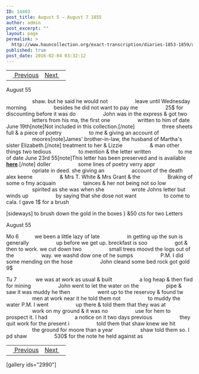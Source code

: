 ```yaml
---
ID: 14403
post_title: August 5 – August 7 1855
author: admin
post_excerpt: ""
layout: page
permalink: >
  http://www.hauncollection.org/exact-transcription/diaries-1853-1859/august-5-august-7-1855/
published: true
post_date: 2016-02-04 03:32:12
---
```

<table style="width: 100%;" align="center">
<tbody>
<tr>
<td><a href="http://www.hauncollection.org/version-2/diaries-1853-1859/august-2-august-5-1855/"><img src="https://lh3.googleusercontent.com/-EFJpxxNiPNw/VqgtWBCZrMI/AAAAAAAAAFU/WfY4lPFWWkg/s800-Ic42/Soeb-Plain-Arrows-8-10px.png" alt="" width="10" height="10" /> Previous</a></td>
<td style="text-align: right;"><a href="http://www.hauncollection.org/version-2/diaries-1853-1859/august-7-august-9-1955/">Next <img src="https://lh3.googleusercontent.com/-67k0cYlpXHw/VqgtWKz1MXI/AAAAAAAAAFU/k9PW_Piyurk/s800-Ic42/Soeb-Plain-Arrows-5-10px.png" alt="" width="10" height="10" /></a></td>
</tr>
</tbody>
</table>
August 55

<span style="margin-left: 70px;">shaw. but he said he would not
<span style="margin-left: 70px;">leave until Wednesday morning
<span style="margin-left: 70px;">besides he did not want to pay me
<span style="margin-left: 70px;">25$ for discounting before it was do
<span style="margin-left: 70px;">John was in the express &amp; got two
<span style="margin-left: 70px;">letters from his ma, the first one
<span style="margin-left: 70px;">written to him of date June 19th[note]Not included in this collection.[/note]
<span style="margin-left: 70px;">three sheets full &amp; a piece of poetry
<span style="margin-left: 70px;">to me &amp; giving an account of
<span style="margin-left: 70px;">moores[note]James' brother-in-law, the husband of Martha's sister Elizabeth.[/note] treatment to her &amp; Lizzie
<span style="margin-left: 70px;">&amp; man other things two tedious
<span style="margin-left: 70px;">to mention &amp; the letter written
<span style="margin-left: 70px;">to me of date June 23rd 55[note]This letter has been preserved and is available <strong><a href="http://www.hauncollection.org/version-2/version-ii-series-ii/undated-2/">here</a></strong>.[/note] doller
<span style="margin-left: 70px;">some lines of poetry verry appr
<span style="margin-left: 70px;">opriate in deed. she giving an
<span style="margin-left: 70px;">account of the death alex keene
<span style="margin-left: 70px;">&amp; Mrs T. White &amp; Mrs Grant &amp; the
<span style="margin-left: 70px;">Braking of some o fmy acquain
<span style="margin-left: 70px;">tainces &amp; her not being not so low
<span style="margin-left: 70px;">spirited as she was when she
<span style="margin-left: 70px;">wrote Johns letter but winds up
<span style="margin-left: 70px;">by saying that she dose not want
<span style="margin-left: 70px;">to come to cala. I gave 1$ for a brush</span></span></span></span></span></span></span></span></span></span></span></span></span></span></span></span></span></span></span></span></span></span></span>

[sideways]
to brush down the gold in the boxes } &amp;50 cts for two Letters

August 55

Mo 6           we been a little lazy of late
<span style="margin-left: 70px;">in getting up the sun is generally
<span style="margin-left: 70px;">up before we get up. breckfast is soo
<span style="margin-left: 70px;">got &amp; then to work. we cut down two
<span style="margin-left: 70px;">small trees moovd the logs out of the
<span style="margin-left: 70px;">way. we washd dow one of he sumps
<span style="margin-left: 70px;">P.M. I did some mending on the hose
<span style="margin-left: 70px;">John cleand some bed rock got gold 9$</span></span></span></span></span></span></span>

Tu 7             we was at work as usual &amp; built
<span style="margin-left: 70px;">a log heap &amp; then fixd for mining
<span style="margin-left: 70px;">John went to let the water on the
<span style="margin-left: 70px;">pipe &amp; saw it was muddy he then
<span style="margin-left: 70px;">went up to the reservoy &amp; found tw
<span style="margin-left: 70px;">men at work near it he told them not
<span style="margin-left: 70px;">to muddy the water P.M. I went
<span style="margin-left: 70px;">up there &amp; told them that they was at
<span style="margin-left: 70px;">work on my ground &amp; it was no
<span style="margin-left: 70px;">use for hem to prospect it. I had
<span style="margin-left: 70px;">a notice on it two days previous
<span style="margin-left: 70px;">they quit work for the present i
<span style="margin-left: 70px;">told them that shaw knew we hit
<span style="margin-left: 70px;">the ground for moore than a year
<span style="margin-left: 70px;">shaw told them so. I pd shaw
<span style="margin-left: 70px;">530$ for the note he held against as</span></span></span></span></span></span></span></span></span></span></span></span></span></span></span>
<table style="width: 100%;" align="center">
<tbody>
<tr>
<td><a href="http://www.hauncollection.org/version-2/diaries-1853-1859/august-2-august-5-1855/"><img src="https://lh3.googleusercontent.com/-EFJpxxNiPNw/VqgtWBCZrMI/AAAAAAAAAFU/WfY4lPFWWkg/s800-Ic42/Soeb-Plain-Arrows-8-10px.png" alt="" width="10" height="10" /> Previous</a></td>
<td style="text-align: right;"><a href="http://www.hauncollection.org/version-2/diaries-1853-1859/august-7-august-9-1955/">Next <img src="https://lh3.googleusercontent.com/-67k0cYlpXHw/VqgtWKz1MXI/AAAAAAAAAFU/k9PW_Piyurk/s800-Ic42/Soeb-Plain-Arrows-5-10px.png" alt="" width="10" height="10" /></a></td>
</tr>
</tbody>
</table>
[gallery ids="2990"]